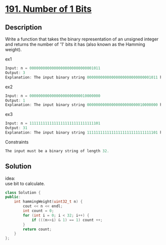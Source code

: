 # [191. Number of 1 Bits](https://leetcode.com/problems/number-of-1-bits/)

## Description

Write a function that takes the binary representation of an unsigned integer and returns the number of '1' bits it has (also known as the Hamming weight).

ex1
```cpp
Input: n = 00000000000000000000000000001011
Output: 3
Explanation: The input binary string 00000000000000000000000000001011 has a total of three '1' bits.
```

ex2
```cpp
Input: n = 00000000000000000000000010000000
Output: 1
Explanation: The input binary string 00000000000000000000000010000000 has a total of one '1' bit.
```

ex3
```cpp
Input: n = 11111111111111111111111111111101
Output: 31
Explanation: The input binary string 11111111111111111111111111111101 has a total of thirty one '1' bits.
```

Constraints

```cpp
The input must be a binary string of length 32.
```

## Solution

idea:\
use bit to calculate.

```cpp
class Solution {
public:
    int hammingWeight(uint32_t n) {
        cout << n << endl;
        int count = 0;
        for (int i = 0; i < 32; i++) {
            if (((n>>i) & 1) == 1) count ++;
        }
        return count;
    }
};
```










